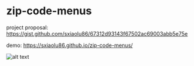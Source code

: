 # zip-code-menus

project proposal:
https://gist.github.com/sxiaolu86/67312d93143f67502ac69003abb5e75e

demo: 
https://sxiaolu86.github.io/zip-code-menus/


![alt text](https://raw.githubusercontent.com/sxiaolu86/zip-code-menus/blob/master/screenshot01.png)
